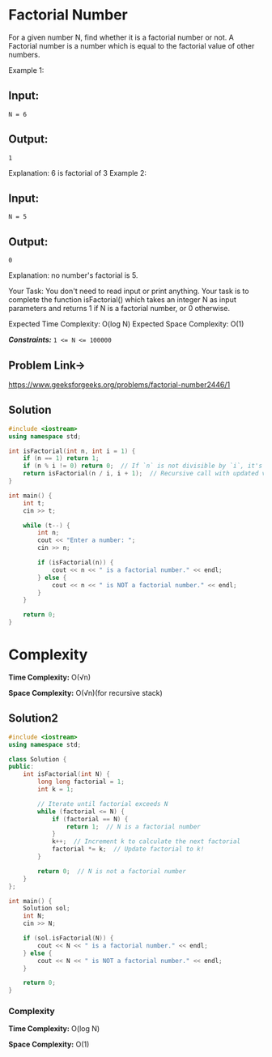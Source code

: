 # Factorial Number

For a given number N, find whether it is a factorial number or not. A Factorial number is a number which is equal to the factorial value of other numbers.
 

Example 1:

## Input:
```plaintext
N = 6
```
## Output:
```plaintext
1
```

Explanation:
6 is factorial of 3 
Example 2:

## Input:
```plaintext
N = 5
```
## Output:
```plaintext
0
```
Explanation:
no number's factorial is 5.

Your Task:
You don't need to read input or print anything. Your task is to complete the function isFactorial() which takes an integer N as input parameters and returns 1 if N is a factorial number, or 0 otherwise.
 
Expected Time Complexity: O(log N)
Expected Space Complexity: O(1)

***Constraints:***
```1 <= N <= 100000```

## Problem Link->
https://www.geeksforgeeks.org/problems/factorial-number2446/1

## Solution
```C++
#include <iostream>
using namespace std;

int isFactorial(int n, int i = 1) {
    if (n == 1) return 1;  
    if (n % i != 0) return 0;  // If `n` is not divisible by `i`, it's not factorial
    return isFactorial(n / i, i + 1);  // Recursive call with updated values
}

int main() {
    int t;  
    cin >> t;

    while (t--) {
        int n;
        cout << "Enter a number: ";
        cin >> n;

        if (isFactorial(n)) {
            cout << n << " is a factorial number." << endl;
        } else {
            cout << n << " is NOT a factorial number." << endl;
        }
    }

    return 0;
}
```
# Complexity
**Time Complexity:** O(√n)

**Space Complexity:** O(√n)(for recursive stack)

## Solution2
```C++
#include <iostream>
using namespace std;

class Solution {
public:
    int isFactorial(int N) {
        long long factorial = 1;  
        int k = 1;

        // Iterate until factorial exceeds N
        while (factorial <= N) {
            if (factorial == N) {
                return 1;  // N is a factorial number
            }
            k++;  // Increment k to calculate the next factorial
            factorial *= k;  // Update factorial to k!
        }

        return 0;  // N is not a factorial number
    }
};

int main() {
    Solution sol;
    int N;
    cin >> N;

    if (sol.isFactorial(N)) {
        cout << N << " is a factorial number." << endl;
    } else {
        cout << N << " is NOT a factorial number." << endl;
    }

    return 0;
}
```
### Complexity
**Time Complexity:** O(log N)

**Space Complexity:** O(1)

